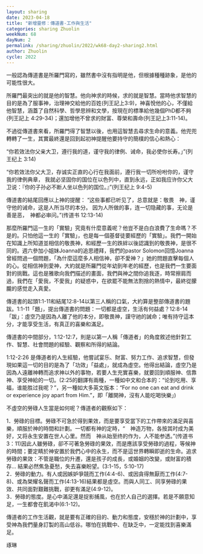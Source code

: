 ```yaml
---
layout: sharing
date: 2023-04-18
title: "新增靈修：傳道書-工作與生活"
categories: sharing Zhuolin
weekNum: 68
dayNum: 2
permalink: /sharing/zhuolin/2022/wk68-day2-sharing2.html
author: Zhuolin
cycle: 2022
---  
```


一般認為傳道書是所羅門寫的，雖然書中沒有指明是他，但根據種種跡象，是他的可能性很大。  

所羅門最突出的就是他的智慧。他向神求的時候，求的就是智慧。當時他求智慧的目的是為了服事神，治理神交給他的百姓(列王記上3:9)，神喜悅他的心，不僅給他智慧，涵蓋了自然科學、哲學思辨和文學，按現在的標準給他幾個PhD都不夠(列王記上 4:29-34)；還加增他不曾求的財富、尊榮和壽命(列王記上3:11-14)。  

不過從傳道書來看，所羅門得了智慧以後，也用這智慧去尋求生命的意義。他兜兜轉轉了一生，其實最終還是回到起初神提醒他要持守的簡樸的信心和熱心：  

“你若效法你父亲大卫，遵行我的道，谨守我的律例、诫命，我必使你长寿。」”‭‭(列王纪上‬ ‭3‬:14‬)  

“你若效法你父大卫，存诚实正直的心行在我面前，遵行我一切所吩咐你的，谨守我的律例典章， 我就必坚固你的国位在以色列中，直到永远，正如我应许你父大卫说：『你的子孙必不断人坐以色列的国位。』”(列王纪上‬ ‭9‬:4‬-‭5‬)  

傳道書的結尾回應以上神的提醒： “这些事都已听见了，总意就是：敬畏　神，谨守他的诫命，这是人所当尽的本分。 因为人所做的事，连一切隐藏的事，无论是善是恶，　神都必审问。”(传道书‬ ‭12‬:13‬-‭14)  

那麼所羅門這一生的「實驗」究竟有什麼意義呢？他豈不是白白浪費了生命嗎？不是的。只怕他這一生的「實驗」，也是每一個基督徒要經歷的「實驗」。我們一開始在知識上所知道並相信的敬畏神，和經歷一生的跌絆以後認識到的敬畏神，是很不同的。週六參加小姐妹Joanna的追思禮拜，我們的pastor Solomon回憶Joanna曾經問過一個問題，「為什麼這麼多人相信神，卻不愛神？」她的問題直擊每個人的心。從相信神到愛神，大約就是所羅門從年幼到年老的經歷，也是我們一生要面對的挑戰。這也是雅歌向我們描述的畫面，我們與神之間你追我逐，時常擦肩而過，我們在「愛我，不愛我」的疑惑中，在欲罷不能無法割捨的熱情中，最終從朦朧的感觉走入真愛。  

傳道書的起頭1:1-11和結尾12:8-14以第三人稱的口氣，大約算是整部傳道書的題跋。1:1-11「題」，提出傳道書的問題：一切都是虛空，生活有何益處？12:8-14「跋」：虛空乃是因為人離了他的本分，即敬畏神，謹守祂的誡命；唯有持守這本分，才能享受生活，有真正的喜樂和滿足。  

傳道書的中間部分，1:12-12:7，則是以第一人稱「傳道者」的角度敘述他針對工作、智慧、社會問題的經驗、觀察和所得的結論。  

1:12-2:26 是傳道者的人生經驗，他嘗試宴乐、財富、努力工作、追求智慧，但發現如果這一切的目的是為了「功效」「益處」，就成為虛空。他得出結論，虛空乃是因為人遠離神轉而追求神以外的事物，若要人生充實喜樂，就要回到順服神、信靠神、享受神給的一切。(2:25的翻譯有兩種，一種如中文和合本的：“论到吃用、享福，谁能胜过我呢？”，另一種如大多英文版本：“For no one can eat and drink or experience joy apart from Him.”，即「離開神，沒有人能吃喝快樂」)  

不虛空的勞碌人生當是如何呢？傳道者的觀察如下：  

1．勞碌的目標。勞碌不可急於得到果效，而是要享受當下的工作帶來的滿足與喜樂，順服於神的時間和計劃。一切都有神的定時，“　神造万物，各按其时成为美好，又将永生安置在世人心里。然而　神从始至终的作为，人不能参透。”(传道书‬ ‭3‬：‭11)因此人雖勞碌，卻不可著急勞碌的果效，而是應該享受勞碌的過程，等候神的時間；要定睛於神安置於我們心中的永生，而不是這世界轉瞬即逝的生命。追求勞碌的果效：不管是職位的升遷，還是孩子的成長，或婚姻的改變，或財富的積存… 結果必然焦急憂愁，失去喜樂盼望。(3:1-15，5:10-17)  
2．勞碌的動力。有人或因嫉妒爭競而工作(4:4-6)、或因貪得無厭而工作(4:7-8)、或為榮耀名聲而工作(4:13-16)結果都是虛空。而與人同工、同享勞碌的果效、共同面對艱難挑戰，卻更有滿足(4:9-12)。  
3．勞碌的態度。是心中滿足還是捉影捕風，也在於人自己的選擇。若是不願意知足，一生都會在飢渴中(6:1-12)。  

傳道者的工作生活觀，就是要有正確的目的、動力和態度，安穩於神的計劃中，享受神為我們量身訂製的高山低谷。哪怕在挑戰中、在缺乏中，一定能找到喜樂滿足。  

琢琳  
